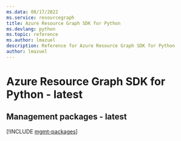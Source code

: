 ```yaml
---
ms.data: 08/17/2022
ms.service: resourcegraph
title: Azure Resource Graph SDK for Python
ms.devlang: python
ms.topic: reference
ms.author: lmazuel
description: Reference for Azure Resource Graph SDK for Python
author: lmazuel
---
```

# Azure Resource Graph SDK for Python - latest

## Management packages - latest
[!INCLUDE [mgmt-packages](resource-graph-mgmt-index.md)]